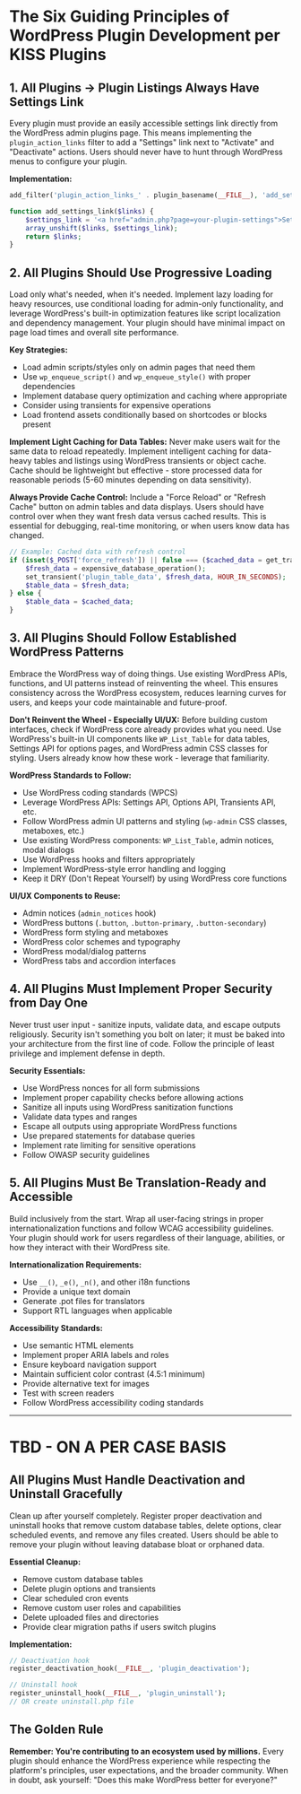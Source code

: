 # The Six Guiding Principles of WordPress Plugin Development per KISS Plugins

## 1. All Plugins → Plugin Listings Always Have Settings Link

Every plugin must provide an easily accessible settings link directly from the WordPress admin plugins page. This means implementing the `plugin_action_links` filter to add a "Settings" link next to "Activate" and "Deactivate" actions. Users should never have to hunt through WordPress menus to configure your plugin.

**Implementation:**
```php
add_filter('plugin_action_links_' . plugin_basename(__FILE__), 'add_settings_link');

function add_settings_link($links) {
    $settings_link = '<a href="admin.php?page=your-plugin-settings">Settings</a>';
    array_unshift($links, $settings_link);
    return $links;
}
```

## 2. All Plugins Should Use Progressive Loading

Load only what's needed, when it's needed. Implement lazy loading for heavy resources, use conditional loading for admin-only functionality, and leverage WordPress's built-in optimization features like script localization and dependency management. Your plugin should have minimal impact on page load times and overall site performance.

**Key Strategies:**
- Load admin scripts/styles only on admin pages that need them
- Use `wp_enqueue_script()` and `wp_enqueue_style()` with proper dependencies
- Implement database query optimization and caching where appropriate
- Consider using transients for expensive operations
- Load frontend assets conditionally based on shortcodes or blocks present

**Implement Light Caching for Data Tables:**
Never make users wait for the same data to reload repeatedly. Implement intelligent caching for data-heavy tables and listings using WordPress transients or object cache. Cache should be lightweight but effective - store processed data for reasonable periods (5-60 minutes depending on data sensitivity).

**Always Provide Cache Control:**
Include a "Force Reload" or "Refresh Cache" button on admin tables and data displays. Users should have control over when they want fresh data versus cached results. This is essential for debugging, real-time monitoring, or when users know data has changed.

```php
// Example: Cached data with refresh control
if (isset($_POST['force_refresh']) || false === ($cached_data = get_transient('plugin_table_data'))) {
    $fresh_data = expensive_database_operation();
    set_transient('plugin_table_data', $fresh_data, HOUR_IN_SECONDS);
    $table_data = $fresh_data;
} else {
    $table_data = $cached_data;
}
```

## 3. All Plugins Should Follow Established WordPress Patterns

Embrace the WordPress way of doing things. Use existing WordPress APIs, functions, and UI patterns instead of reinventing the wheel. This ensures consistency across the WordPress ecosystem, reduces learning curves for users, and keeps your code maintainable and future-proof.

**Don't Reinvent the Wheel - Especially UI/UX:**
Before building custom interfaces, check if WordPress core already provides what you need. Use WordPress's built-in UI components like `WP_List_Table` for data tables, Settings API for options pages, and WordPress admin CSS classes for styling. Users already know how these work - leverage that familiarity.

**WordPress Standards to Follow:**
- Use WordPress coding standards (WPCS)
- Leverage WordPress APIs: Settings API, Options API, Transients API, etc.
- Follow WordPress admin UI patterns and styling (`wp-admin` CSS classes, metaboxes, etc.)
- Use existing WordPress components: `WP_List_Table`, admin notices, modal dialogs
- Use WordPress hooks and filters appropriately
- Implement WordPress-style error handling and logging
- Keep it DRY (Don't Repeat Yourself) by using WordPress core functions

**UI/UX Components to Reuse:**
- Admin notices (`admin_notices` hook)
- WordPress buttons (`.button`, `.button-primary`, `.button-secondary`)
- WordPress form styling and metaboxes
- WordPress color schemes and typography
- WordPress modal/dialog patterns
- WordPress tabs and accordion interfaces

## 4. All Plugins Must Implement Proper Security from Day One

Never trust user input - sanitize inputs, validate data, and escape outputs religiously. Security isn't something you bolt on later; it must be baked into your architecture from the first line of code. Follow the principle of least privilege and implement defense in depth.

**Security Essentials:**
- Use WordPress nonces for all form submissions
- Implement proper capability checks before allowing actions
- Sanitize all inputs using WordPress sanitization functions
- Validate data types and ranges
- Escape all outputs using appropriate WordPress functions
- Use prepared statements for database queries
- Implement rate limiting for sensitive operations
- Follow OWASP security guidelines

## 5. All Plugins Must Be Translation-Ready and Accessible

Build inclusively from the start. Wrap all user-facing strings in proper internationalization functions and follow WCAG accessibility guidelines. Your plugin should work for users regardless of their language, abilities, or how they interact with their WordPress site.

**Internationalization Requirements:**
- Use `__()`, `_e()`, `_n()`, and other i18n functions
- Provide a unique text domain
- Generate .pot files for translators
- Support RTL languages when applicable

**Accessibility Standards:**
- Use semantic HTML elements
- Implement proper ARIA labels and roles
- Ensure keyboard navigation support
- Maintain sufficient color contrast (4.5:1 minimum)
- Provide alternative text for images
- Test with screen readers
- Follow WordPress accessibility coding standards

---

# TBD - ON A PER CASE BASIS

## All Plugins Must Handle Deactivation and Uninstall Gracefully

Clean up after yourself completely. Register proper deactivation and uninstall hooks that remove custom database tables, delete options, clear scheduled events, and remove any files created. Users should be able to remove your plugin without leaving database bloat or orphaned data.

**Essential Cleanup:**
- Remove custom database tables
- Delete plugin options and transients
- Clear scheduled cron events
- Remove custom user roles and capabilities
- Delete uploaded files and directories
- Provide clear migration paths if users switch plugins

**Implementation:**
```php
// Deactivation hook
register_deactivation_hook(__FILE__, 'plugin_deactivation');

// Uninstall hook
register_uninstall_hook(__FILE__, 'plugin_uninstall');
// OR create uninstall.php file
```



## The Golden Rule

**Remember: You're contributing to an ecosystem used by millions.** Every plugin should enhance the WordPress experience while respecting the platform's principles, user expectations, and the broader community. When in doubt, ask yourself: "Does this make WordPress better for everyone?"
